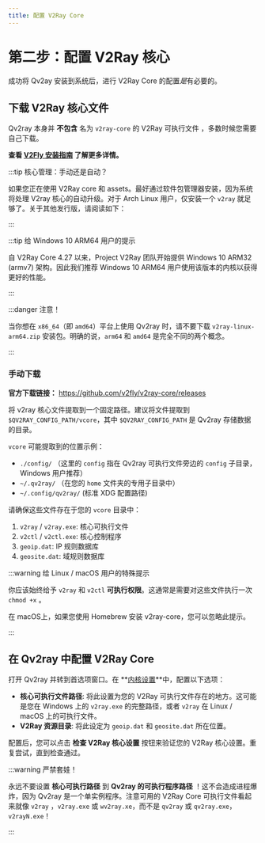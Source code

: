 ```yaml
---
title: 配置 V2Ray Core
---
```


# 第二步：配置 V2Ray 核心

成功将 Qv2ay 安装到系统后，进行 V2Ray Core 的配置*是*有必要的。

## 下载 V2Ray 核心文件

Qv2ray 本身并 **不包含** 名为 `v2ray-core` 的 V2Ray 可执行文件 ，多数时候您需要自己下载。

**查看 [V2Fly 安装指南](https://www.v2fly.org/guide/install.html) 了解更多详情。**

:::tip 核心管理：手动还是自动？

如果您正在使用 V2Ray core 和 assets。最好通过软件包管理器安装，因为系统将处理 V2ray 核心的自动升级。对于 Arch Linux 用户，仅安装一个 `v2ray` 就足够了。关于其他发行版，请阅读如下：

:::

:::tip 给 Windows 10 ARM64 用户的提示

自 V2Ray Core 4.27 以来，Project V2Ray 团队开始提供 Windows 10 ARM32 (armv7) 架构。因此我们推荐 Windows 10 ARM64 用户使用该版本的内核以获得更好的性能。

:::

:::danger 注意！

当你想在 `x86_64`（即 `amd64`）平台上使用 Qv2ray 时，请不要下载 `v2ray-linux-arm64.zip` 安装包。明确的说，`arm64` 和 `amd64` 是完全不同的两个概念。

:::

### 手动下载

**官方下载链接：** <https://github.com/v2fly/v2ray-core/releases>

将 v2ray 核心文件提取到一个固定路径。建议将文件提取到 `$QV2RAY_CONFIG_PATH/vcore`，其中 `$QV2RAY_CONFIG_PATH` 是 Qv2ray 存储数据的目录。

`vcore` 可能提取到的位置示例：

- `./config/` （这里的 `config` 指在 Qv2ray 可执行文件旁边的 `config` 子目录，Windows 用户推荐）
- `~/.qv2ray/` （在您的 `home` 文件夹的专用子目录中）
- `~/.config/qv2ray/` (标准 XDG 配置路径)

请确保这些文件存在于您的 `vcore` 目录中：

1. `v2ray` / `v2ray.exe`: 核心可执行文件
2. `v2ctl` / `v2ctl.exe`: 核心控制程序
3. `geoip.dat`: IP 规则数据库
4. `geosite.dat`: 域规则数据库

:::warning 给 Linux / macOS 用户的特殊提示

你应该始终给予 `v2ray` 和 `v2ctl` **可执行权限**。这通常是需要对这些文件执行一次 `chmod +x` 。

在 macOS上，如果您使用 Homebrew 安装 v2ray-core，您可以忽略此提示。

:::

## 在 Qv2ray 中配置 V2Ray Core

打开 Qv2ray 并转到首选项窗口。在 **[内核设置](qv2ray://open/preference/kernel)**中，配置以下选项：

- **核心可执行文件路径**: 将此设置为您的 V2Ray 可执行文件存在的地方。这可能是您在 Windows 上的 `v2ray.exe` 的完整路径，或者 `v2ray` 在 Linux / macOS 上的可执行文件。
- **V2Ray 资源目录**: 将此设定为 `geoip.dat` 和 `geosite.dat` 所在位置。

配置后，您可以点击 **检查 V2Ray 核心设置** 按钮来验证您的 V2Ray 核心设置。重复尝试，直到检查通过。

:::warning 严禁套娃！

永远不要设置 **核心可执行路径** 到 **Qv2ray 的可执行程序路径** ！这不会造成进程爆炸，因为 Qv2ray 是一个单实例程序。注意可用的 V2Ray Core 可执行文件看起来就像 `v2ray` ，`v2ray.exe` 或 `wv2ray.xe`，而不是 `qv2ray` 或 `qv2ray.exe`，`v2rayN.exe`！

:::
